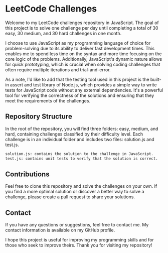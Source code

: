 # LeetCode Challenges

Welcome to my LeetCode challenges repository in JavaScript. The goal of this project is to solve one challenge per day until completing a total of 30 easy, 30 medium, and 30 hard challenges in one month.

I choose to use JavaScript as my programming language of choice for problem-solving due to its ability to deliver fast development times. This enables me to spend less time on the syntax and more time focusing on the core logic of the problems. Additionally, JavaScript's dynamic nature allows for quick prototyping, which is crucial when solving coding challenges that often require multiple iterations and trial-and-error.

As a note, I'd like to add that the testing tool used in this project is the built-in assert and test library of Node.js, which provides a simple way to write tests for JavaScript code without any external dependencies. It's a powerful tool for verifying the correctness of the solutions and ensuring that they meet the requirements of the challenges.

## Repository Structure

In the root of the repository, you will find three folders: easy, medium, and hard, containing challenges classified by their difficulty level. Each challenge is in an individual folder and includes two files: solution.js and test.js.

```md
solution.js: contains the solution to the challenge in JavaScript.
test.js: contains unit tests to verify that the solution is correct.
```

## Contributions

Feel free to clone this repository and solve the challenges on your own. If you find a more optimal solution or discover a better way to solve a challenge, please create a pull request to share your solutions.

## Contact

If you have any questions or suggestions, feel free to contact me. My contact information is available on my GitHub profile.

I hope this project is useful for improving my programming skills and for those who seek to improve theirs. Thank you for visiting my repository!
